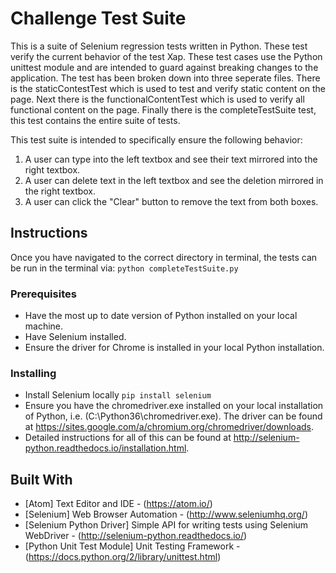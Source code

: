 # Challenge Test Suite

This is a suite of Selenium regression tests written in Python. These test verify the current behavior of the test Xap.
These test cases use the Python unittest module and are intended to guard against breaking changes to the application. The test
has been broken down into three seperate files. There is the staticContestTest which is used to test and verify static
content on the page. Next there is the functionalContentTest which is used to verify all functional content on the page.
Finally there is the completeTestSuite test, this test contains the entire suite of tests.

This test suite is intended to specifically ensure the following behavior:
1. A user can type into the left textbox and see their text mirrored into the right textbox.
2. A user can delete text in the left textbox and see the deletion mirrored in the right textbox.
3. A user can click the "Clear" button to remove the text from both boxes.

## Instructions

Once you have navigated to the correct directory in terminal, the tests can be run in the terminal via:
`python completeTestSuite.py`

### Prerequisites

* Have the most up to date version of Python installed on your local machine.
* Have Selenium installed.
* Ensure the driver for Chrome is installed in your local Python installation.

### Installing

* Install Selenium locally
`pip install selenium`
* Ensure you have the chromedriver.exe installed on your local installation of Python, i.e. (C:\Python36\chromedriver.exe). The driver
can be found at https://sites.google.com/a/chromium.org/chromedriver/downloads.
* Detailed instructions for all of this can be found at http://selenium-python.readthedocs.io/installation.html.

## Built With

* [Atom] Text Editor and IDE - (https://atom.io/)
* [Selenium] Web Browser Automation - (http://www.seleniumhq.org/)
* [Selenium Python Driver] Simple API for writing tests using Selenium WebDriver - (http://selenium-python.readthedocs.io/)
* [Python Unit Test Module] Unit Testing Framework - (https://docs.python.org/2/library/unittest.html)
